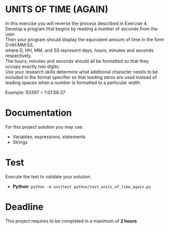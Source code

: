 # UNITS OF TIME (AGAIN)

In this exercise you will reverse the process described in Exercise 4.   
Develop a program that begins by reading a number of seconds from the user.   
Then your program should display the equivalent amount of time in the form D:HH:MM:SS,  
where D, HH, MM, and SS represent days, hours, minutes and seconds respectively.   
The hours, minutes and seconds should all be formatted so that they occupy exactly two digits.   
Use your research skills determine what additional character needs to be included in the format specifier
so that leading zeros are used instead of leading spaces when a number is formatted to a particular width.

Example: 93397  = 1:01:56:37

# Documentation

For this project solution you may use:

- Variables, expressions, statements
- Strings


# Test
Execute the test to validate your solution.

- **Python**: `python -m unittest python/test_units_of_time_again.py`



# Deadline

This project requires to be completed in a maximum of **2 hours**

